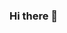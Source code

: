 ### Hi there 👋

<!--
**l0u4ise/l0u4ise** is a ✨ _special_ ✨ repository because its `README.md` (this file) appears on your GitHub profile.

Here are some ideas to get you started
cc le b, le mot est naruto ptdr

